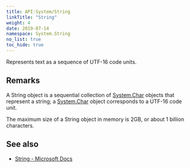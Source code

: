 ```yaml
---
title: API:System/String
linkTitle: "String"
weight: 4
date: 2019-07-14
namespace: System.String
no_list: true
toc_hide: true
---
```

Represents text as a sequence of UTF-16 code units.

## Remarks
A String object is a sequential collection of [System.Char](/docs/api-reference/System/Char) objects that represent a string; a [System.Char](/docs/api-reference/System/Char) object corresponds to a UTF-16 code unit. 

The maximum size of a String object in memory is 2GB, or about 1 billion characters.

## See also
- [String - Microsoft Docs](https://docs.microsoft.com/en-us/dotnet/api/system.string?view=netcore-3.0)

